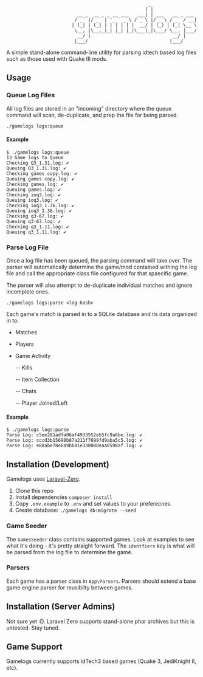                                                         _
                                                       | |
                              __ _  __ _ _ __ ___   ___| | ___   __ _ ___
                             / _` |/ _` | '_ ` _ \ / _ \ |/ _ \ / _` / __|
                            | (_| | (_| | | | | | |  __/ | (_) | (_| \__ \
                             \__, |\__,_|_| |_| |_|\___|_|\___/ \__, |___/
                              __/ |                              __/ |
                             |___/                              |___/


A simple stand-alone command-line utility for parsing idtech  based log files such as those used with Quake III mods.

## Usage

### Queue Log Files

All log files are stored in an "incoming" directory where the queue command will scan, de-duplicate, and prep the file for being parsed.

```
./gamelogs logs:queue
```

#### Example

```
$ ./gamelogs logs:queue
13 Game logs to Queue
Checking Q3_1.31.log: ✔
Queuing Q3_1.31.log: ✔
Checking games copy.log: ✔
Queuing games copy.log: ✔
Checking games.log: ✔
Queuing games.log: ✔
Checking ioq3.log: ✔
Queuing ioq3.log: ✔
Checking ioq3_1.36.log: ✔
Queuing ioq3_1.36.log: ✔
Checking q3-67.log: ✔
Queuing q3-67.log: ✔
Checking q3_1.11.log: ✔
Queuing q3_1.11.log: ✔
```

### Parse Log File

Once a log file has been queued, the parsing command will take over. The parser will automatically determine the game/mod contained withing the log file and call the appropriate class file configured for that spaecific game.

The parser will also attempt to de-duplicate individual matches and ignore incomplete ones.

```
./gamelogs logs:parse <log-hash>
```

Each game's match is parsed in to a SQLite database and its data organized in to:
- Matches
- Players
- Game Activity

  -- Kills

  -- Item Collection

  -- Chats

  -- Player Joined/Left


#### Example

```
$ ./gamelogs logs:parse
Parse Log: c5ee281adfa06af4933552eb5fc9a6be.log: ✔
Parse Log: cccd3b15698b87a211f7699fd9aba5c5.log: ✔
Parse Log: e88abe78e689bb81e330080eaa0598af.log: ✔
```

## Installation (Development)

Gamelogs uses [Laravel-Zero](https://github.com/laravel-zero/laravel-zero).

1. Clone this repo
2. Install dependencies `composer install`
3. Copy `.env.example` to `.env` and set values to your preferecnes.
4. Create database: `./gamelogs db:migrate --seed`

### Game Seeder

The `GamesSeeder` class contains supported games. Look at examples to see what it's doing - it's pretty straight forward. The `identfiers` key is what will be parsed from the log file to determine the game.

### Parsers

Each game has a parser class in `App\Parsers`. Parsers should extend a base game engine parser for reusibilty between games.

## Installation (Server Admins)

Not sure yet :D. Laravel Zero supports stand-alone phar archives but this is untested. Stay tuned.

## Game Support

Gamelogs currently supports idTech3 based games (Quake 3, JediKnight II, etc).

